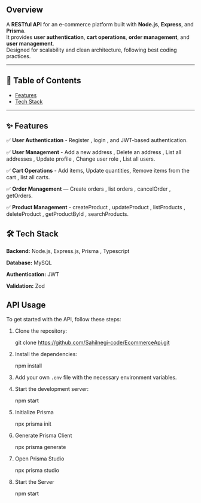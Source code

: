 Overview
--------

A **RESTful API** for an e-commerce platform built with **Node.js**, **Express**, and **Prisma**.  
It provides **user authentication**, **cart operations**, **order management**, and **user management**.  
Designed for scalability and clean architecture, following best coding practices.

---

## 📌 Table of Contents
- [Features](#-features)
- [Tech Stack](#-tech-stack)


---

## ✨ Features

✅ **User Authentication** - Register , login , and JWT-based authentication.

✅ **User Management** - Add a new address , Delete an address , List all addresses ,  Update profile , Change user role , List all users.

✅ **Cart Operations** - Add items, Update quantities, Remove items from the cart , list all carts.

✅ **Order Management** — Create orders , list orders , cancelOrder  , getOrders.

✅ **Product Management** - createProduct , updateProduct  , listProducts , deleteProduct , getProductById , searchProducts.
 
## 🛠 Tech Stack

**Backend:** Node.js, Express.js, Prisma , Typescript

**Database:** MySQL  

**Authentication:** JWT  

**Validation:** Zod  

API Usage
---------
To get started with the API, follow these steps:

1. Clone the repository:
   
   git clone https://github.com/Sahilnegi-code/EcommerceApi.git

3. Install the dependencies:

   npm  install

5. Add your own `.env` file with the necessary environment variables.

6. Start the development server:
 
    npm start
   
7. Initialize Prisma

   npx prisma init
   
9. Generate Prisma Client

   npx prisma generate

11. Open Prisma Studio

    npx prisma studio

13. Start the Server

    npm start
